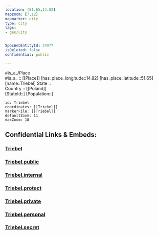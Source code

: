 ```yaml
---
location: [51.65,14.82] 
mapzoom: [7,12] 
mapmarker: city 
type: City
tags:
- geo/City


SpocWebEntityId: 34977
isDeleted: false
confidential: public

---
```

#is_a_/Place  
#is_a_ :: [[Place]] 
[has_place_longitude::14.82] 
[has_place_latitude::51.65] 
[name::Triebel] 
State ::  
Country :: [[Poland]]  
[StateId::] 
[Population::] 



```leaflet
id: Triebel
coordinates: [[Triebel]] 
markerFile: [[Triebel]] 
defaultZoom: 11 
maxZoom: 18
```


## Confidential Links & Embeds: 

### [Triebel](/_Standards/Earth/Continent/Europe/Europe~East/Poland/Provinces~Poland/Lubusz/City/Triebel.md) 

### [Triebel.public](/_public/Earth/Continent/Europe/Europe~East/Poland/Provinces~Poland/Lubusz/City/Triebel.public.md) 

### [Triebel.internal](/_internal/Earth/Continent/Europe/Europe~East/Poland/Provinces~Poland/Lubusz/City/Triebel.internal.md) 

### [Triebel.protect](/_protect/Earth/Continent/Europe/Europe~East/Poland/Provinces~Poland/Lubusz/City/Triebel.protect.md) 

### [Triebel.private](/_private/Earth/Continent/Europe/Europe~East/Poland/Provinces~Poland/Lubusz/City/Triebel.private.md) 

### [Triebel.personal](/_personal/Earth/Continent/Europe/Europe~East/Poland/Provinces~Poland/Lubusz/City/Triebel.personal.md) 

### [Triebel.secret](/_secret/Earth/Continent/Europe/Europe~East/Poland/Provinces~Poland/Lubusz/City/Triebel.secret.md)

